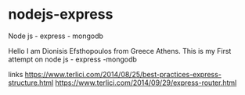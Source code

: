 # nodejs-express
Node js - express - mongodb

Hello I am Dionisis Efsthopoulos from Greece Athens.
This is my First attempt on node js - express -mongodb

links
https://www.terlici.com/2014/08/25/best-practices-express-structure.html
https://www.terlici.com/2014/09/29/express-router.html
